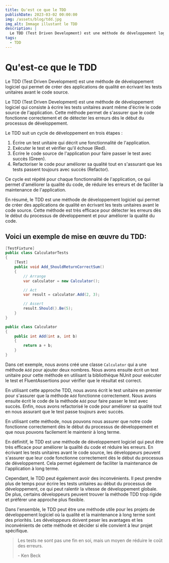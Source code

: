 ```yaml
---
title: Qu'est ce que le TDD
publishDate: 2023-03-02 00:00:00
img: /assets/blog/tdd.jpg
img_alt: Immage illustant le TDD
description: |
  Le TDD (Test Driven Development) est une méthode de développement logiciel qui permet de créer des applications de qualité en écrivant les tests unitaires avant le code source
tags:
  - TDD
---
```


# Qu'est-ce que le TDD

Le TDD (Test Driven Development) est une méthode de développement logiciel qui permet de créer des applications de qualité en écrivant les tests unitaires avant le code source.

Le TDD (Test Driven Development) est une méthode de développement logiciel qui consiste à écrire les tests unitaires avant même d'écrire le code source de l'application. Cette méthode permet de s'assurer que le code fonctionne correctement et de détecter les erreurs dès le début du processus de développement.

Le TDD suit un cycle de développement en trois étapes :

1. Écrire un test unitaire qui décrit une fonctionnalité de l'application.
2. Exécuter le test et vérifier qu'il échoue (Red).
3. Écrire le code source de l'application pour faire passer le test avec succès (Green).
4. Refactoriser le code pour améliorer sa qualité tout en s'assurant que les tests passent toujours avec succès (Refactor).

Ce cycle est répété pour chaque fonctionnalité de l'application, ce qui permet d'améliorer la qualité du code, de réduire les erreurs et de faciliter la maintenance de l'application.

En résumé, le TDD est une méthode de développement logiciel qui permet de créer des applications de qualité en écrivant les tests unitaires avant le code source. Cette méthode est très efficace pour détecter les erreurs dès le début du processus de développement et pour améliorer la qualité du code.

## Voici un exemple de mise en œuvre du TDD:

```csharp
[TestFixture]
public class CalculatorTests
{
    [Test]
    public void Add_ShouldReturnCorrectSum()
    {
        // Arrange
        var calculator = new Calculator();

        // Act
        var result = calculator.Add(2, 3);

        // Assert
        result.Should().Be(5);
    }
}

public class Calculator
{
    public int Add(int a, int b)
    {
        return a + b;
    }
}

```

Dans cet exemple, nous avons créé une classe `Calculator` qui a une méthode `Add` pour ajouter deux nombres. Nous avons ensuite écrit un test unitaire pour cette méthode en utilisant la bibliothèque NUnit pour exécuter le test et FluentAssertions pour vérifier que le résultat est correct.

En utilisant cette approche TDD, nous avons écrit le test unitaire en premier pour s'assurer que la méthode `Add` fonctionne correctement. Nous avons ensuite écrit le code de la méthode `Add` pour faire passer le test avec succès. Enfin, nous avons refactorisé le code pour améliorer sa qualité tout en nous assurant que le test passe toujours avec succès.

En utilisant cette méthode, nous pouvons nous assurer que notre code fonctionne correctement dès le début du processus de développement et que nous pouvons facilement le maintenir à long terme.

En définitif, le TDD est une méthode de développement logiciel qui peut être très efficace pour améliorer la qualité du code et réduire les erreurs. En écrivant les tests unitaires avant le code source, les développeurs peuvent s'assurer que leur code fonctionne correctement dès le début du processus de développement. Cela permet également de faciliter la maintenance de l'application à long terme.

Cependant, le TDD peut également avoir des inconvénients. Il peut prendre plus de temps pour écrire les tests unitaires au début du processus de développement, ce qui peut ralentir la vitesse de développement globale. De plus, certains développeurs peuvent trouver la méthode TDD trop rigide et préférer une approche plus flexible.

Dans l'ensemble, le TDD peut être une méthode utile pour les projets de développement logiciel où la qualité et la maintenance à long terme sont des priorités. Les développeurs doivent peser les avantages et les inconvénients de cette méthode et décider si elle convient à leur projet spécifique.

> Les tests ne sont pas une fin en soi, mais un moyen de réduire le coût des erreurs.
>
> \- Ken Beck
